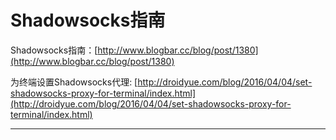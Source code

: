 # Shadowsocks指南

Shadowsocks指南：[http://www.blogbar.cc/blog/post/1380](http://www.blogbar.cc/blog/post/1380)

为终端设置Shadowsocks代理: [http://droidyue.com/blog/2016/04/04/set-shadowsocks-proxy-for-terminal/index.html](http://droidyue.com/blog/2016/04/04/set-shadowsocks-proxy-for-terminal/index.html)

---



